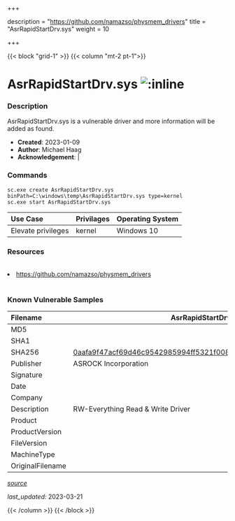 +++

description = "https://github.com/namazso/physmem_drivers"
title = "AsrRapidStartDrv.sys"
weight = 10

+++


{{< block "grid-1" >}}
{{< column "mt-2 pt-1">}}


# AsrRapidStartDrv.sys ![:inline](/images/twitter_verified.png) 


### Description

AsrRapidStartDrv.sys is a vulnerable driver and more information will be added as found.

- **Created**: 2023-01-09
- **Author**: Michael Haag
- **Acknowledgement**:  | [](https://twitter.com/)

### Commands

```
sc.exe create AsrRapidStartDrv.sys binPath=C:\windows\temp\AsrRapidStartDrv.sys type=kernel
sc.exe start AsrRapidStartDrv.sys
```

| Use Case | Privilages | Operating System | 
|:---- | ---- | ---- |
| Elevate privileges | kernel | Windows 10 |

### Resources
<br>
<li><a href=" https://github.com/namazso/physmem_drivers"> https://github.com/namazso/physmem_drivers</a></li>
<br>

### Known Vulnerable Samples

| Filename | AsrRapidStartDrv.sys |
|:---- | ---- | 
| MD5 | <a href="https://www.virustotal.com/gui/file/"></a> |
| SHA1 | <a href="https://www.virustotal.com/gui/file/"></a> |
| SHA256 | <a href="https://www.virustotal.com/gui/file/0aafa9f47acf69d46c9542985994ff5321f00842a28df2396d4a3076776a83cb">0aafa9f47acf69d46c9542985994ff5321f00842a28df2396d4a3076776a83cb</a> |
| Publisher | ASROCK Incorporation |
| Signature |  |
| Date |  |
| Company |  |
| Description | RW-Everything Read &amp; Write Driver |
| Product |  |
| ProductVersion |  |
| FileVersion |  |
| MachineType |  |
| OriginalFilename |  |



[*source*](https://github.com/magicsword-io/LOLDrivers/tree/main/yaml/asrrapidstartdrv.sys.yml)

*last_updated:* 2023-03-21








{{< /column >}}
{{< /block >}}
